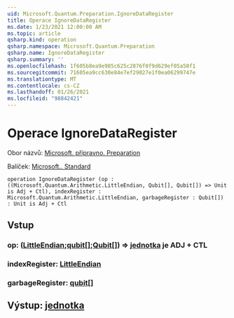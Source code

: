 ```yaml
---
uid: Microsoft.Quantum.Preparation.IgnoreDataRegister
title: Operace IgnoreDataRegister
ms.date: 1/23/2021 12:00:00 AM
ms.topic: article
qsharp.kind: operation
qsharp.namespace: Microsoft.Quantum.Preparation
qsharp.name: IgnoreDataRegister
qsharp.summary: ''
ms.openlocfilehash: 1f605b8ea9e985c625c2876f0f9d629ef05a58f1
ms.sourcegitcommit: 71605ea9cc630e84e7ef29027e1f0ea06299747e
ms.translationtype: MT
ms.contentlocale: cs-CZ
ms.lasthandoff: 01/26/2021
ms.locfileid: "98842421"
---
```

# <a name="ignoredataregister-operation"></a>Operace IgnoreDataRegister

Obor názvů: [Microsoft. přípravno. Preparation](xref:Microsoft.Quantum.Preparation)

Balíček: [Microsoft.. Standard](https://nuget.org/packages/Microsoft.Quantum.Standard)




```qsharp
operation IgnoreDataRegister (op : ((Microsoft.Quantum.Arithmetic.LittleEndian, Qubit[], Qubit[]) => Unit is Adj + Ctl), indexRegister : Microsoft.Quantum.Arithmetic.LittleEndian, garbageRegister : Qubit[]) : Unit is Adj + Ctl
```


## <a name="input"></a>Vstup

### <a name="op--littleendianqubitqubit--unit--is-adj--ctl"></a>op: ([LittleEndian](xref:Microsoft.Quantum.Arithmetic.LittleEndian);[qubit](xref:microsoft.quantum.lang-ref.qubit)[];[Qubit](xref:microsoft.quantum.lang-ref.qubit)[]) => [jednotka](xref:microsoft.quantum.lang-ref.unit)  je ADJ + CTL




### <a name="indexregister--littleendian"></a>indexRegister: [LittleEndian](xref:Microsoft.Quantum.Arithmetic.LittleEndian)




### <a name="garbageregister--qubit"></a>garbageRegister: [qubit](xref:microsoft.quantum.lang-ref.qubit)[]





## <a name="output--unit"></a>Výstup: [jednotka](xref:microsoft.quantum.lang-ref.unit)

